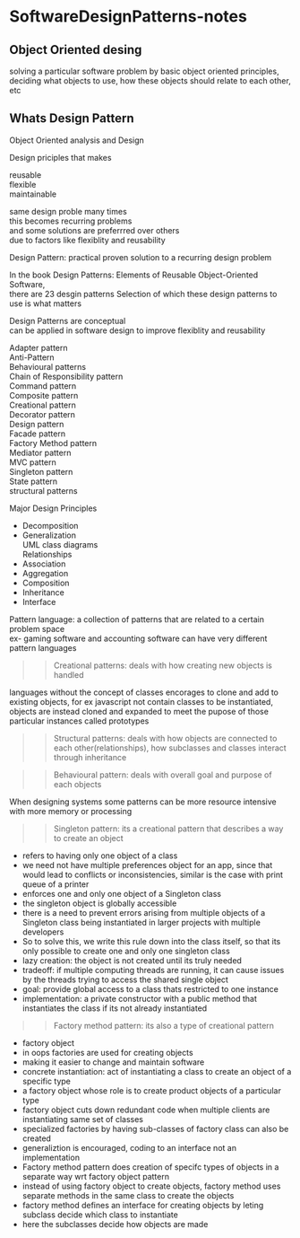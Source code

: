 # SoftwareDesignPatterns-notes





## Object Oriented desing  

solving a particular software problem by basic object oriented principles,  
deciding what objects to use, how these objects should relate to each other, etc   




## Whats Design Pattern  

Object Oriented analysis and Design  

Design priciples that makes  

reusable  
flexible  
maintainable  


same design proble many times  
this becomes recurring problems  
and some solutions are preferrred over others  
due to factors like flexiblity and reusability  


Design Pattern: practical proven solution to a recurring design problem  

In the book Design Patterns: Elements of Reusable Object-Oriented Software,  
there are 23 desgin patterns 
Selection of which these design patterns to use is what matters 


Design Patterns are conceptual  
can be applied in software design to improve flexiblity and reusability  




Adapter pattern  
Anti-Pattern  
Behavioural patterns  
Chain of Responsibility pattern  
Command pattern  
Composite pattern  
Creational pattern  
Decorator pattern  
Design pattern  
Facade pattern  
Factory Method pattern  
Mediator pattern  
MVC pattern  
Singleton pattern  
State pattern  
structural patterns  


Major Design Principles  
- Decomposition  
- Generalization  
UML class diagrams  
Relationships  
- Association  
- Aggregation  
- Composition  
- Inheritance  
- Interface  

Pattern language: a collection of patterns that are related to a certain problem space  
ex- gaming software and accounting software can have very different pattern languages  


>> Creational patterns: deals with how creating new objects is handled  

languages without the concept of classes encorages to clone and add to existing objects, for ex javascript not contain classes to be instantiated, objects are instead cloned and expanded to meet the pupose of those particular instances called prototypes  


>> Structural patterns: deals with how objects are connected to each other(relationships), how subclasses and classes interact through inheritance  


>> Behavioural pattern: deals with overall goal and purpose of each objects  


When designing systems some patterns can be more resource intensive with more memory or processing  




>> Singleton pattern: its a creational pattern that describes a way to create an object  
- refers to having only one object of a class  
- we need not have multiple preferences object for an app, since that would lead to conflicts or inconsistencies, similar is the case with print queue of a printer    
- enforces one and only one object of a Singleton class  
- the singleton object is globally accessible  
- there is a need to prevent errors arising from multiple objects of a Singleton class being instantiated in larger projects with multiple developers  
- So to solve this, we write this rule down into the class itself, so that its only possible to create one and only one singleton class  
- lazy creation: the object is not created until its truly needed  
- tradeoff: if multiple computing threads are running, it can cause issues by the threads trying to access the shared single object  
- goal: provide global access to a class thats restricted to one instance  
- implementation: a private constructor with a public method that instantiates the class if its not already instantiated  



>> Factory method pattern: its also a type of creational pattern  
- factory object  
- in oops factories are used for creating objects  
- making it easier to change and maintain software  
- concrete instantiation: act of instantiating a class to create an object of a specific type  
- a factory object whose role is to create product objects of a particular type  
- factory object cuts down redundant code when multiple clients are instantiating same set of classes  
- specialized factories by having sub-classes of factory class can also be created  
- generaliztion is encouraged, coding to an interface not an implementation  
- Factory method pattern does creation of specifc types of objects in a separate way wrt factory object pattern  
- instead of using factory object to create objects, factory method uses separate methods in the same class to create the objects  
- factory method defines an interface for creating objects by leting subclass decide which class to instantiate  
- here the subclasses decide how objects are made  








